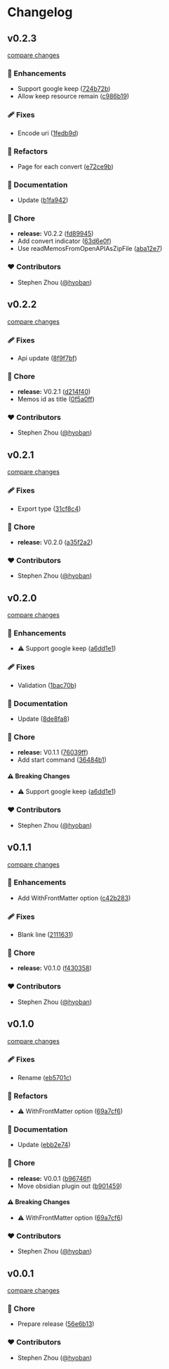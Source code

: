 # Changelog


## v0.2.3

[compare changes](https://github.com/hyoban/kirika/compare/v0.2.2...v0.2.3)


### 🚀 Enhancements

  - Support google keep ([724b72b](https://github.com/hyoban/kirika/commit/724b72b))
  - Allow keep resource remain ([c986b19](https://github.com/hyoban/kirika/commit/c986b19))

### 🩹 Fixes

  - Encode uri ([1fedb9d](https://github.com/hyoban/kirika/commit/1fedb9d))

### 💅 Refactors

  - Page for each convert ([e72ce9b](https://github.com/hyoban/kirika/commit/e72ce9b))

### 📖 Documentation

  - Update ([b1fa942](https://github.com/hyoban/kirika/commit/b1fa942))

### 🏡 Chore

  - **release:** V0.2.2 ([fd89945](https://github.com/hyoban/kirika/commit/fd89945))
  - Add convert indicator ([63d6e0f](https://github.com/hyoban/kirika/commit/63d6e0f))
  - Use readMemosFromOpenAPIAsZipFile ([aba12e7](https://github.com/hyoban/kirika/commit/aba12e7))

### ❤️  Contributors

- Stephen Zhou ([@hyoban](http://github.com/hyoban))

## v0.2.2

[compare changes](https://github.com/hyoban/kirika/compare/v0.2.1...v0.2.2)


### 🩹 Fixes

  - Api update ([8f9f7bf](https://github.com/hyoban/kirika/commit/8f9f7bf))

### 🏡 Chore

  - **release:** V0.2.1 ([d214f40](https://github.com/hyoban/kirika/commit/d214f40))
  - Memos id as title ([0f5a0ff](https://github.com/hyoban/kirika/commit/0f5a0ff))

### ❤️  Contributors

- Stephen Zhou ([@hyoban](http://github.com/hyoban))

## v0.2.1

[compare changes](https://github.com/hyoban/kirika/compare/v0.2.0...v0.2.1)


### 🩹 Fixes

  - Export type ([31cf8c4](https://github.com/hyoban/kirika/commit/31cf8c4))

### 🏡 Chore

  - **release:** V0.2.0 ([a35f2a2](https://github.com/hyoban/kirika/commit/a35f2a2))

### ❤️  Contributors

- Stephen Zhou ([@hyoban](http://github.com/hyoban))

## v0.2.0

[compare changes](https://github.com/hyoban/kirika/compare/v0.1.1...v0.2.0)


### 🚀 Enhancements

  - ⚠️  Support google keep ([a6dd1e1](https://github.com/hyoban/kirika/commit/a6dd1e1))

### 🩹 Fixes

  - Validation ([1bac70b](https://github.com/hyoban/kirika/commit/1bac70b))

### 📖 Documentation

  - Update ([8de8fa8](https://github.com/hyoban/kirika/commit/8de8fa8))

### 🏡 Chore

  - **release:** V0.1.1 ([76039ff](https://github.com/hyoban/kirika/commit/76039ff))
  - Add start command ([36484b1](https://github.com/hyoban/kirika/commit/36484b1))

#### ⚠️  Breaking Changes

  - ⚠️  Support google keep ([a6dd1e1](https://github.com/hyoban/kirika/commit/a6dd1e1))

### ❤️  Contributors

- Stephen Zhou ([@hyoban](http://github.com/hyoban))

## v0.1.1

[compare changes](https://github.com/hyoban/kirika/compare/v0.1.0...v0.1.1)


### 🚀 Enhancements

  - Add WithFrontMatter option ([c42b283](https://github.com/hyoban/kirika/commit/c42b283))

### 🩹 Fixes

  - Blank line ([2111631](https://github.com/hyoban/kirika/commit/2111631))

### 🏡 Chore

  - **release:** V0.1.0 ([f430358](https://github.com/hyoban/kirika/commit/f430358))

### ❤️  Contributors

- Stephen Zhou ([@hyoban](http://github.com/hyoban))

## v0.1.0

[compare changes](https://github.com/hyoban/kirika/compare/v0.0.1...v0.1.0)


### 🩹 Fixes

  - Rename ([eb5701c](https://github.com/hyoban/kirika/commit/eb5701c))

### 💅 Refactors

  - ⚠️  WithFrontMatter option ([69a7cf6](https://github.com/hyoban/kirika/commit/69a7cf6))

### 📖 Documentation

  - Update ([ebb2e74](https://github.com/hyoban/kirika/commit/ebb2e74))

### 🏡 Chore

  - **release:** V0.0.1 ([b96746f](https://github.com/hyoban/kirika/commit/b96746f))
  - Move obsidian plugin out ([b901459](https://github.com/hyoban/kirika/commit/b901459))

#### ⚠️  Breaking Changes

  - ⚠️  WithFrontMatter option ([69a7cf6](https://github.com/hyoban/kirika/commit/69a7cf6))

### ❤️  Contributors

- Stephen Zhou ([@hyoban](http://github.com/hyoban))

## v0.0.1

[compare changes](https://github.com/hyoban/kirika/compare/v0.0.2...v0.0.1)


### 🏡 Chore

  - Prepare release ([56e6b13](https://github.com/hyoban/kirika/commit/56e6b13))

### ❤️  Contributors

- Stephen Zhou ([@hyoban](http://github.com/hyoban))

